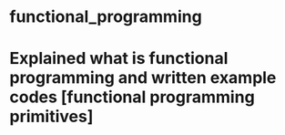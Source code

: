 # functional_programming

# Explained what is functional programming and written example codes [functional programming primitives]

